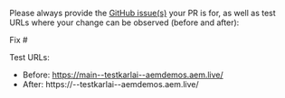 Please always provide the [GitHub issue(s)](../issues) your PR is for, as well as test URLs where your change can be observed (before and after):

Fix #<gh-issue-id>

Test URLs:
- Before: https://main--testkarlai--aemdemos.aem.live/
- After: https://<branch>--testkarlai--aemdemos.aem.live/
